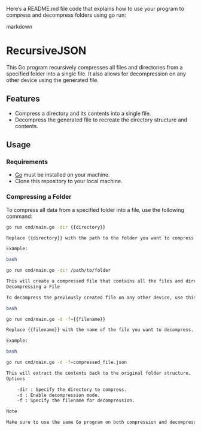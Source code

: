 Here’s a README.md file code that explains how to use your program to compress and decompress folders using go run:

markdown

# RecursiveJSON

This Go program recursively compresses all files and directories from a specified folder into a single file. It also allows for decompression on any other device using the generated file.

## Features

- Compress a directory and its contents into a single file.
- Decompress the generated file to recreate the directory structure and contents.

## Usage

### Requirements

- [Go](https://golang.org/doc/install) must be installed on your machine.
- Clone this repository to your local machine.

### Compressing a Folder

To compress all data from a specified folder into a file, use the following command:

```bash
go run cmd/main.go -dir {{directory}}

Replace {{directory}} with the path to the folder you want to compress.

Example:

bash

go run cmd/main.go -dir /path/to/folder

This will create a compressed file that contains all the files and directories within /path/to/folder.
Decompressing a File

To decompress the previously created file on any other device, use this command:

bash

go run cmd/main.go -d -f={{filename}}

Replace {{filename}} with the name of the file you want to decompress.

Example:

bash

go run cmd/main.go -d -f=compressed_file.json

This will extract the contents back to the original folder structure.
Options

    -dir : Specify the directory to compress.
    -d : Enable decompression mode.
    -f : Specify the filename for decompression.

Note

Make sure to use the same Go program on both compression and decompression for compatibility.
